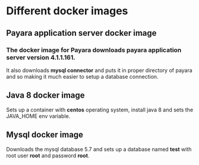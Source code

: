 # Different docker images
## Payara application server docker image
### The docker image for Payara downloads payara application server version 4.1.1.161. 
It also downloads **mysql connector** and puts it in proper directory of payara and so making it much easier to setup a database connection.

## Java 8 docker image
Sets up a container with **centos** operating system, install java 8 and sets the JAVA_HOME env variable.

## Mysql docker image
Downloads the mysql database 5.7 and sets up a database named **test** with root user **root** and password **root**.
